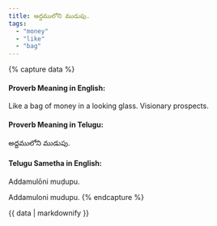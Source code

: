 ```yaml
---
title: అద్దములోని ముడుపు.
tags:
  - "money"
  - "like"
  - "bag"
---
```


{% capture data %}
#### Proverb Meaning in English:
Like a bag of money in a looking glass.
Visionary prospects.

#### Proverb Meaning in Telugu:
అద్దములోని ముడుపు.

#### Telugu Sametha in English:
Addamulōni muḍupu.

Addamuloni mudupu.
{% endcapture %}

{{ data | markdownify }}

